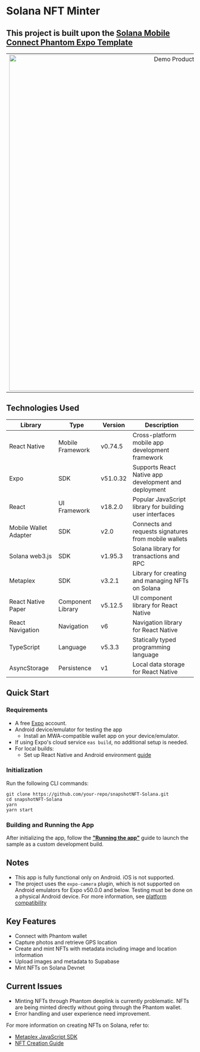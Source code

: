 # Solana NFT Minter

## This project is built upon the [Solana Mobile Connect Phantom Expo Template](https://github.com/phantom/deep-link-demo-app.git)

<table>
  <tr>
    <td align="center" colspan="3">
      <img src="./assets/demo_product.gif" alt="Demo Product GIF" width=900 />
    </td>
  </tr>
</table>

## Technologies Used

| Library              | Type              | Version  | Description                                            |
| -------------------- | ----------------- | -------- | ------------------------------------------------------ |
| React Native         | Mobile Framework  | v0.74.5  | Cross-platform mobile app development framework        |
| Expo                 | SDK               | v51.0.32 | Supports React Native app development and deployment   |
| React                | UI Framework      | v18.2.0  | Popular JavaScript library for building user interfaces|
| Mobile Wallet Adapter| SDK               | v2.0     | Connects and requests signatures from mobile wallets   |
| Solana web3.js       | SDK               | v1.95.3  | Solana library for transactions and RPC                |
| Metaplex             | SDK               | v3.2.1   | Library for creating and managing NFTs on Solana       |
| React Native Paper   | Component Library | v5.12.5  | UI component library for React Native                  |
| React Navigation     | Navigation        | v6       | Navigation library for React Native                    |
| TypeScript           | Language          | v5.3.3   | Statically typed programming language                  |
| AsyncStorage         | Persistence       | v1       | Local data storage for React Native                    |

## Quick Start

### Requirements

- A free [Expo](https://expo.dev/) account.
- Android device/emulator for testing the app
  - Install an MWA-compatible wallet app on your device/emulator.
- If using Expo's cloud service `eas build`, no additional setup is needed.
- For local builds:
  - Set up React Native and Android environment
    [guide](https://docs.solanamobile.com/getting-started/development-setup)

### Initialization

Run the following CLI commands:

```
git clone https://github.com/your-repo/snapshotNFT-Solana.git
cd snapshotNFT-Solana
yarn
yarn start
```

### Building and Running the App

After initializing the app, follow the
**["Running the app"](https://docs.solanamobile.com/react-native/expo#running-the-app)**
guide to launch the sample as a custom development build.

## Notes

- This app is fully functional only on Android. iOS is not supported.
- The project uses the `expo-camera` plugin, which is not supported on Android emulators for Expo v50.0.0 and below. Testing must be done on a physical Android device. For more information, see
  [platform compatibility](https://docs.expo.dev/versions/v50.0.0/sdk/camera/#platform-compatibility)

## Key Features

- Connect with Phantom wallet
- Capture photos and retrieve GPS location
- Create and mint NFTs with metadata including image and location information
- Upload images and metadata to Supabase
- Mint NFTs on Solana Devnet

## Current Issues

- Minting NFTs through Phantom deeplink is currently problematic. NFTs are being minted directly without going through the Phantom wallet.
- Error handling and user experience need improvement.

For more information on creating NFTs on Solana, refer to:
- [Metaplex JavaScript SDK](https://github.com/metaplex-foundation/js?tab=readme-ov-file#metaplex-javascript-sdk)
- [NFT Creation Guide](https://developers.metaplex.com/token-metadata/guides/javascript/create-an-nft)